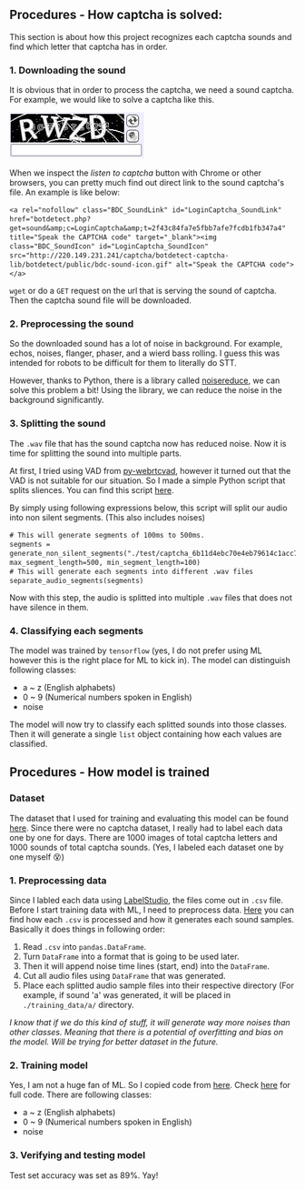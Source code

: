 ## Procedures - How captcha is solved:
This section is about how this project recognizes each captcha sounds and find which letter that captcha has in order.

### 1. Downloading the sound
It is obvious that in order to process the captcha, we need a sound captcha. For example, we would like to solve a captcha like this.

![Captcha Example](https://raw.githubusercontent.com/gooday2die/Anti-Captcha-Sound/main/github/pics/example_1.png)

When we inspect the *listen to captcha* button with Chrome or other browsers, you can pretty much find out direct link to the sound captcha's file. An example is like below:
```
<a rel="nofollow" class="BDC_SoundLink" id="LoginCaptcha_SoundLink" href="botdetect.php?get=sound&amp;c=LoginCaptcha&amp;t=2f43c84fa7e5fbb7afe7fcdb1fb347a4" title="Speak the CAPTCHA code" target="_blank"><img class="BDC_SoundIcon" id="LoginCaptcha_SoundIcon" src="http://220.149.231.241/captcha/botdetect-captcha-lib/botdetect/public/bdc-sound-icon.gif" alt="Speak the CAPTCHA code"></a>
```
`wget` or do a `GET` request on the url that is serving the sound of captcha. Then the captcha sound file will be downloaded.

### 2. Preprocessing the sound
So the downloaded sound has a lot of noise in background. For example, echos, noises, flanger, phaser, and a wierd bass rolling. I guess this was intended for robots to be difficult for them to literally do STT. 

However, thanks to Python, there is a library called  [noisereduce](https://github.com/timsainb/noisereduce), we can solve this problem a bit! Using the library, we can reduce the noise in the background significantly.

### 3. Splitting the sound
The `.wav` file that has the sound captcha now has reduced noise. Now it is time for splitting the sound into multiple parts. 

At first, I tried using VAD from [py-webrtcvad](https://github.com/wiseman/py-webrtcvad), however it turned out that the VAD is not suitable for our situation. So I made a simple Python script that splits sliences. You can find this script [here](https://github.com/gooday2die/Anti-Captcha-Sound/blob/main/AudioSpliter.ipynb). 

By simply using following expressions below, this script will split our audio into non silent segments. (This also includes noises)
```
# This will generate segments of 100ms to 500ms.
segments = generate_non_silent_segments("./test/captcha_6b11d4ebc70e4eb79614c1acc756f1da.wav", max_segment_length=500, min_segment_length=100)
# This will generate each segments into different .wav files
separate_audio_segments(segments)
```

Now with this step, the audio is splitted into multiple `.wav` files that does not have silence in them.

### 4. Classifying each segments
The model was trained by `tensorflow` (yes, I do not prefer using ML however this is the right place for ML to kick in). The model can distinguish following classes:

- a ~ z (English alphabets)
- 0 ~ 9 (Numerical numbers spoken in English)
- noise

The model will now try to classify each splitted sounds into those classes. Then it will generate a single `list` object containing how each values are classified.

## Procedures - How model is trained
### Dataset
The dataset that I used for training and evaluating this model can be found [here](https://github.com/gooday2die/Captcha-Dataset). Since there were no captcha dataset, I really had to label each data one by one for days. There are 1000 images of total captcha letters and 1000 sounds of total captcha sounds. (Yes, I labeled each dataset one by one myself :dizzy_face:)

### 1. Preprocessing data
Since I labled each data using [LabelStudio](https://labelstud.io/), the files come out in `.csv` file. Before I start training data with ML, I need to preprocess data. [Here](https://github.com/gooday2die/Anti-Captcha-Sound/blob/main/ProcessCSV.ipynb) you can find how each `.csv` is processed and how it generates each sound samples. Basically it does things in following order:

1. Read `.csv` into `pandas.DataFrame`.
2. Turn `DataFrame` into a format that is going to be used later.
3. Then it will append noise time lines (start, end) into the `DataFrame`.
4. Cut all audio files using `DataFrame` that was generated.
5. Place each splitted audio sample files into their respective directory (For example, if sound 'a' was generated, it will be placed in `./training_data/a/` directory.

*I know that if we do this kind of stuff, it will generate way more noises than other classes. Meaning that there is a potential of overfitting and bias on the model. Will be trying for better dataset in the future.*

### 2. Training model
Yes, I am not a huge fan of ML. So I copied code from [here](https://www.tensorflow.org/tutorials/audio/simple_audio). Check [here](https://github.com/gooday2die/Anti-Captcha-Sound/blob/main/DoML.ipynb) for full code. There are following classes:

- a ~ z (English alphabets)
- 0 ~ 9 (Numerical numbers spoken in English)
- noise

### 3. Verifying and testing model
Test set accuracy was set as 89%. Yay!
